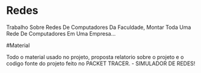 # Redes
Trabalho Sobre Redes De Computadores Da Faculdade, Montar Toda Uma Rede De Computadores Em Uma Empresa...

#Material

Todo o material usado no projeto, proposta relatorio sobre o projeto e o codigo fonte do projeto feito no PACKET TRACER. - SIMULADOR DE REDES!
